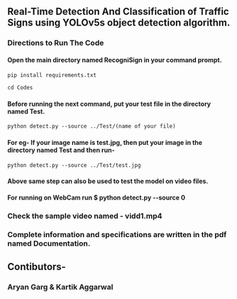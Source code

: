 ## Real-Time Detection And Classification of Traffic Signs using YOLOv5s object detection algorithm.

### Directions to Run The Code
#### Open the main directory named RecogniSign in your command prompt.
```diff 
pip install requirements.txt
```

```diff 
cd Codes
```
#### Before running the next command, put your test file in the directory named Test.
```diff
python detect.py --source ../Test/(name of your file)
````
#### For eg- If your image name is test.jpg, then put your image in the directory named Test and then run-
```diff
python detect.py --source ../Test/test.jpg
```
#### Above same step can also be used to test the model on video files.
#### For running on WebCam run $ python detect.py --source 0

### Check the sample video named - vidd1.mp4
### Complete information and specifications are written in the pdf named Documentation.

## Contibutors-
### Aryan Garg & Kartik Aggarwal
